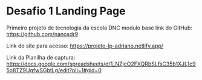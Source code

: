 # Desafio 1 Landing Page
Primeiro projeto de tecnologia da escola DNC modulo base 
link do GitHub:
https://github.com/nanosdr9

Link do site para acesso:
https://projeto-lp-adriano.netlify.app/

Link da Planilha de captura:
https://docs.google.com/spreadsheets/d/1_NZjcO2FXQRbSLfsC35b1XJL1c95o8TZ9UqfwSGbtLg/edit?pli=1#gid=0

